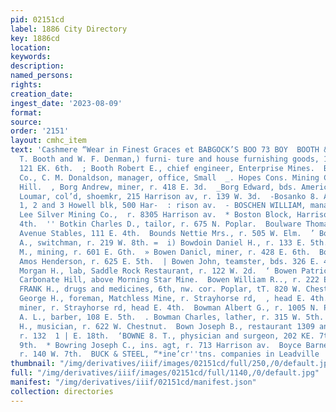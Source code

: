 ```yaml
---
pid: 02151cd
label: 1886 City Directory
key: 1886cd
location: 
keywords: 
description: 
named_persons: 
rights: 
creation_date: 
ingest_date: '2023-08-09'
format: 
source: 
order: '2151'
layout: cmhc_item
text: 'Cashmere “Wear in Finest Graces et BABGOCK’S BOO 73 BOY  BOOTH & DENMAN, (W.
  T. Booth and W. F. Denman,) furni- ture and house furnishing goods, 114, 116 and
  121 EK. 6th.  ; Booth Robert E., chief engineer, Enterprise Mines.  Boreel Mining
  Co., C. M. Donaldson, manager, office, Small  _. Hopes Cons. Mining Co., Yankee
  Hill.  , Borg Andrew, miner, r. 418 E. 3d.  _Borg Edward, bds. American Hotel. |  Borras
  Loumar, col’d, shoemkr, 215 Harrison av, r. 139 W. 3d.  -Bosanko 8. Arthur, physician,
  1, 2 and 3 Howell blk, 500 Har-  : rison av.  - BOSCHEN WILLIAM, manager, R. E.
  Lee Silver Mining Co.,  r. 8305 Harrison av.  * Boston Block, Harrison av, ne. cor.
  4th.  '' Botkin Charles D., tailor, r. 675 N. Poplar.  Boulware Thomas G., lab,
  Avenue Stables, 111 E. 4th.  Bounds Nettie Mrs., r. 505 W. Elm.  ’ Bousman James
  A., switchman, r. 219 W. 8th. =  i) Bowdoin Daniel H., r. 133 E. 5th.  Bowdoin William
  M., mining, r. 601 E. Gth.  » Bowen Danicl, miner, r. 428 E. 6th.  Bowen Evan, teamster,
  Amos Henderson, r. 625 E. 5th.  | Bowen John, teamster, bds. 326 E. 4th.  Bowen
  Morgan H., lab, Saddle Rock Restaurant, r. 122 W. 2d.  ‘ Bowen Patrick, miner, r.
  Carbonate Hill, above Morning Star Mine.  Bowen William R.., r. 222 E. 3d.  BOWER
  FRANK H., drugs and medicines, 6th, nw. cor. Poplar, tT. 820 W. Chestnut.  ‘Bowes
  George H., foreman, Matchless Mine, r. Strayhorse rd,  , head E. 4th.  ‘Bowes Henry,
  miner, r. Strayhorse rd, head E. 4th.  Bowman Albert G., r. 1005 N. Poplar.  .Bowman
  A. L., barber, 108 E. 5th.  . Bowman Charles, lather, r. 315 W. 5th.  Bowman Harry
  H., musician, r. 622 W. Chestnut.  Bown Joseph B., restaurant 1309 and 1311 N. Poplar,
  r. 132  1 | E. 18th.  ‘BOWNE 8. T., physician and surgeon, 202 KE. 7th, r. 212 W.
  9th.  * Bowring Joseph C., ins. agt, r. 713 Harrison av.  Boyce Barney, printer,
  r. 140 W. 7th.  BUCK & STEEL, “*ine’cr''tns. companies in Leadville                                            '
thumbnail: "/img/derivatives/iiif/images/02151cd/full/250,/0/default.jpg"
full: "/img/derivatives/iiif/images/02151cd/full/1140,/0/default.jpg"
manifest: "/img/derivatives/iiif/02151cd/manifest.json"
collection: directories
---
```

